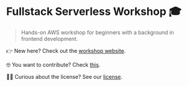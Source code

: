 # Fullstack Serverless Workshop 🎓
> Hands-on AWS workshop for beginners with a background in frontend development.

👉 New here? Check out the [workshop website](https://fullstackworkshop.superluminar.io).

🤓 You want to contribute? Check [this](CONTRIBUTING.md).

👩‍⚖️ Curious about the license? See our [license](LICENSE).
